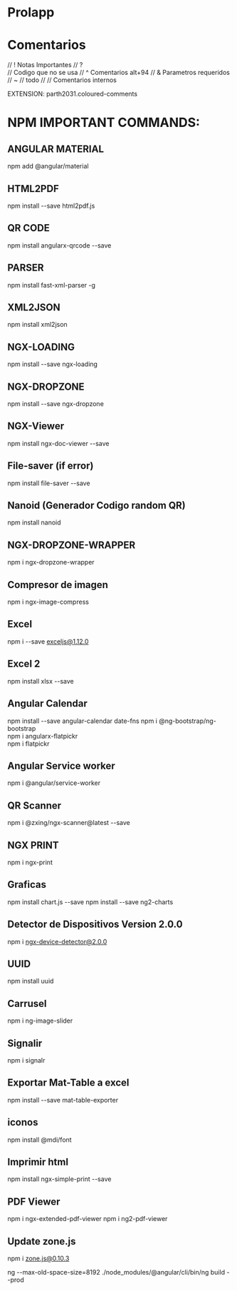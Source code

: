 # Prolapp

# Comentarios

  // ! Notas Importantes 
  // ?  
  // Codigo que no se usa
  // ^ Comentarios alt+94
  // & Parametros requeridos
  // ~
  // todo
  // // Comentarios internos

  EXTENSION: parth2031.coloured-comments

# NPM IMPORTANT COMMANDS:

## ANGULAR MATERIAL
npm add @angular/material

## HTML2PDF
npm install --save html2pdf.js

## QR CODE
npm install angularx-qrcode --save

## PARSER
npm install fast-xml-parser -g

## XML2JSON
npm install xml2json

## NGX-LOADING
npm install --save ngx-loading

## NGX-DROPZONE
npm install --save ngx-dropzone

## NGX-Viewer
npm install ngx-doc-viewer --save

## File-saver (if error)
npm install file-saver --save

## Nanoid (Generador Codigo random QR)
npm install nanoid

## NGX-DROPZONE-WRAPPER
npm i ngx-dropzone-wrapper

## Compresor de imagen
npm i ngx-image-compress

## Excel
npm i --save exceljs@1.12.0

## Excel 2
npm install xlsx --save

## Angular Calendar
npm install --save angular-calendar date-fns
npm i @ng-bootstrap/ng-bootstrap  
npm i angularx-flatpickr   
npm i flatpickr  

## Angular Service worker
npm i @angular/service-worker

## QR Scanner
npm i @zxing/ngx-scanner@latest --save

## NGX PRINT
npm i ngx-print

## Graficas
npm install chart.js --save
npm install --save ng2-charts

## Detector de Dispositivos Version 2.0.0
npm i ngx-device-detector@2.0.0

## UUID
npm install uuid


## Carrusel
npm i ng-image-slider


## Signalir
npm i signalr


## Exportar Mat-Table a excel
npm install --save mat-table-exporter

## iconos
npm install @mdi/font

## Imprimir html
npm install ngx-simple-print --save

## PDF Viewer
npm i ngx-extended-pdf-viewer
npm i ng2-pdf-viewer

## Update zone.js
npm i zone.js@0.10.3

ng --max-old-space-size=8192 ./node_modules/@angular/cli/bin/ng build --prod